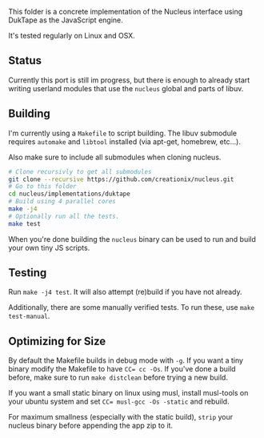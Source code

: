 This folder is a concrete implementation of the Nucleus interface using DukTape as the JavaScript engine.

It's tested regularly on Linux and OSX.

## Status

Currently this port is still im progress, but there is enough to already start
writing userland modules that use the `nucleus` global and parts of libuv.

## Building

I'm currently using a `Makefile` to script building.  The libuv submodule
requires `automake` and `libtool` installed (via apt-get, homebrew, etc...).

Also make sure to include all submodules when cloning nucleus.

```sh
# Clone recursivly to get all submodules
git clone --recursive https://github.com/creationix/nucleus.git
# Go to this folder
cd nucleus/implementations/duktape
# Build using 4 parallel cores
make -j4
# Optionally run all the tests.
make test
```

When you're done building the `nucleus` binary can be used to run and build your
own tiny JS scripts.

## Testing

Run `make -j4 test`. It will also attempt (re)build if you have not already.

Additionally, there are some manually verified tests. To run these, use
`make test-manual`.

## Optimizing for Size

By default the Makefile builds in debug mode with `-g`.  If you want a tiny
binary modify the Makefile to have `CC= cc -Os`.  If you've done a build before,
make sure to run `make distclean` before trying a new build.

If you want a small static binary on linux using musl, install musl-tools on
your ubuntu system and set `CC= musl-gcc -Os -static` and rebuild.

For maximum smallness (especially with the static build), `strip` your nucleus
binary before appending the app zip to it.
